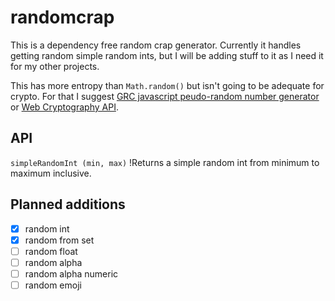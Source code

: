 # randomcrap

This is a dependency free random crap generator. Currently it handles getting random simple random ints, but I will be adding stuff to it as I need it for my other projects.

This has more entropy than ```Math.random()``` but isn't going to be adequate for crypto. For that I suggest [GRC javascript peudo-random number generator](https://www.grc.com/otg/uheprng.htm) or [Web Cryptography API](https://developer.mozilla.org/en-US/docs/Web/API/RandomSource/getRandomValues).

## API

```simpleRandomInt (min, max)```
!Returns a simple random int from minimum to maximum inclusive.

## Planned additions
- [x] random int
- [x] random from set
- [ ] random float
- [ ] random alpha
- [ ] random alpha numeric
- [ ] random emoji
